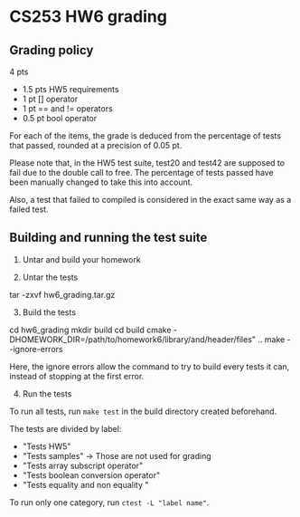 # CS253 HW6 grading

## Grading policy

4 pts

* 1.5 pts HW5 requirements
* 1 pt [] operator
* 1 pt == and != operators
* 0.5 pt bool operator

For each of the items, the grade is deduced from the percentage of tests that passed, rounded at a precision of 0.05 pt.

Please note that, in the HW5 test suite, test20 and test42 are supposed to fail due to the double call to free.
The percentage of tests passed have been manually changed to take this into account.

Also, a test that failed to compiled is considered in the exact same way as a failed test.



## Building and running the test suite

1. Untar and build your homework


2. Untar the tests

tar -zxvf hw6_grading.tar.gz


3. Build the tests

cd hw6_grading
mkdir build
cd build
cmake -DHOMEWORK_DIR=/path/to/homework6/library/and/header/files" ..
make --ignore-errors

Here, the ignore errors allow the command to try to build every tests
it can, instead of stopping at the first error.


4. Run the tests

To run all tests, run `make test` in the build directory created beforehand.

The tests are divided by label:

* "Tests HW5"
* "Tests samples" -> Those are not used for grading
* "Tests array subscript operator"
* "Tests boolean conversion operator"
* "Tests equality and non equality "

To run only one category, run `ctest -L "label name"`.
